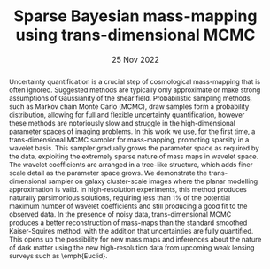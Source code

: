 ---
title: "Sparse Bayesian mass-mapping using trans-dimensional MCMC"

# Authors
# If you created a profile for a user (e.g. the default `admin` user), write the username (folder name) here 
# and it will be replaced with their full name and linked to their profile.
authors:
- A. Marignier
- T. D. Kitching
- J. D. McEwen
- A. M. G. Ferreira

# Author notes (optional)
author_notes: []

date: "25 Nov 2022"

# Publication type.
# Legend: 0 = Uncategorized; 1 = Conference paper; 2 = Journal article;
# 3 = Preprint / Working Paper; 4 = Report; 5 = Book; 6 = Book section;
# 7 = Thesis; 8 = Patent
publication_types: ["3"]

# Publication name and optional abbreviated publication name.
publication: "*Open Journal of Astrophysics, under review*"
publication_short: "*OJA, under review*"

abstract:     Uncertainty quantification is a crucial step of cosmological mass-mapping that is often ignored.
    Suggested methods are typically only approximate or make strong assumptions of Gaussianity of the shear field.
    Probabilistic sampling methods, such as Markov chain Monte Carlo (MCMC), draw samples form a probability distribution, allowing for full and flexible uncertainty quantification, however these methods are notoriously slow and struggle in the high-dimensional parameter spaces of imaging problems.
    In this work we use, for the first time, a trans-dimensional MCMC sampler for mass-mapping, promoting sparsity in a wavelet basis.
    This sampler gradually grows the parameter space as required by the data, exploiting the extremely sparse nature of mass maps in wavelet space.
    The wavelet coefficients are arranged in a tree-like structure, which adds finer scale detail as the parameter space grows.
    We demonstrate the trans-dimensional sampler on galaxy cluster-scale images where the planar modelling approximation is valid.
    In high-resolution experiments, this method produces naturally parsimonious solutions, requiring less than 1\% of the potential maximum number of wavelet coefficients and still producing a good fit to the observed data.
    In the presence of noisy data, trans-dimensional MCMC produces a better reconstruction of mass-maps than the standard smoothed Kaiser-Squires method, with the addition that uncertainties are fully quantified.
    This opens up the possibility for new mass maps and inferences about the nature of dark matter using the new high-resolution data from upcoming weak lensing surveys such as \emph{Euclid}.

tags: []

# Custom links (uncomment lines below)
links:
- name: URL
  url: https://arxiv.org/abs/2211.13963
  icon_pack: fas
  icon: globe
- name: DOI
  url: https://doi.org/10.48550/arXiv.2211.13963
  icon_pack: ai
  icon: doi
- name: Code
  url: https://github.com/auggiemarignier/tdtmassmapping
  icon_pack: fab
  icon: github
---
